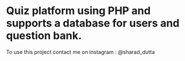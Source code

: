 # Quiz platform using PHP and supports a database for users and question bank.

To use this project contact me on instagram : @sharad_dutta
